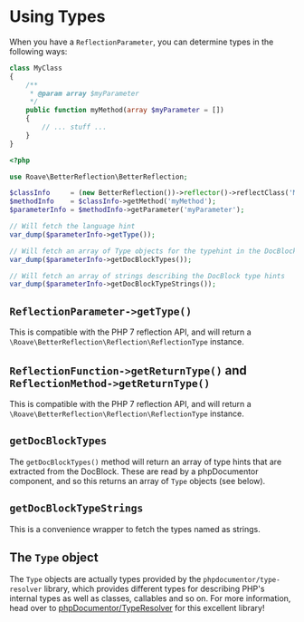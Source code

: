# Using Types

When you have a `ReflectionParameter`, you can determine types in the following ways:

```php
class MyClass
{
    /**
     * @param array $myParameter
     */
    public function myMethod(array $myParameter = [])
    {
        // ... stuff ...
    }
}
```

```php
<?php

use Roave\BetterReflection\BetterReflection;

$classInfo     = (new BetterReflection())->reflector()->reflectClass('MyClass');
$methodInfo    = $classInfo->getMethod('myMethod');
$parameterInfo = $methodInfo->getParameter('myParameter');

// Will fetch the language hint
var_dump($parameterInfo->getType());

// Will fetch an array of Type objects for the typehint in the DocBlock
var_dump($parameterInfo->getDocBlockTypes());

// Will fetch an array of strings describing the DocBlock type hints
var_dump($parameterInfo->getDocBlockTypeStrings());
```

## `ReflectionParameter->getType()`

This is compatible with the PHP 7 reflection API, and will return a `\Roave\BetterReflection\Reflection\ReflectionType` 
instance.

## `ReflectionFunction->getReturnType()` and `ReflectionMethod->getReturnType()`

This is compatible with the PHP 7 reflection API, and will return a `\Roave\BetterReflection\Reflection\ReflectionType` 
instance.

## `getDocBlockTypes`

The `getDocBlockTypes()` method will return an array of type hints that are extracted from the DocBlock. These are read 
by a phpDocumentor component, and so this returns an array of `Type` objects (see below).

## `getDocBlockTypeStrings`

This is a convenience wrapper to fetch the types named as strings.

## The `Type` object

The `Type` objects are actually types provided by the `phpdocumentor/type-resolver` library, which provides different 
types for describing PHP's internal types as well as classes, callables and so on. For more information, head over to
[phpDocumentor/TypeResolver](https://github.com/phpDocumentor/TypeResolver) for this excellent library!
